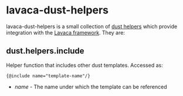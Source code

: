 lavaca-dust-helpers
===================

lavaca-dust-helpers is a small collection of [dust
helpers](https://github.com/linkedin/dustjs/wiki/Dust-Tutorial#Helpers) which
provide integration with the [Lavaca
framework](https://github.com/mutualmobile/lavaca). They are:




dust.helpers.include
--------------------

Helper function that includes other dust templates.  Accessed as:

`{@include name="template-name"/}`

* *name* - The name under which the template can be referenced
